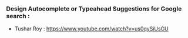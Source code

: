 ### Design Autocomplete or Typeahead Suggestions for Google search :
* Tushar Roy : https://www.youtube.com/watch?v=us0qySiUsGU

